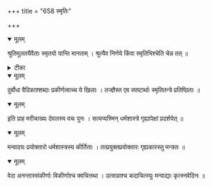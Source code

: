 +++
title = "658 स्मृतिः"

+++


<details open><summary>मूलम्</summary>

श्रुतिमूलतयैवैताः स्मृतयो यान्ति मानताम् । श्रुत्यैव निर्णये किंवा स्मृतिभिश्चेति चेन्न तत् ॥
</details>



<details><summary>टीका</summary>

स्मृतिचन्द्रिका.[ ]
</details>



<details open><summary>मूलम्</summary>

दुर्बोधा वैदिकाश्शब्दाः प्रकीर्णत्वाच्च ये खिलाः । तज्ज्ञैस्त एव स्पष्टार्थाः स्मृतितन्त्रे प्रतिष्ठिताः ॥
</details>



<details open><summary>मूलम्</summary>

इति प्राह मरीचाख्यः देवलस्य वचः पुनः । सत्यप्यस्मिन् धर्मशास्त्रे गृह्यापेक्षां प्रदर्शयेत् ॥
</details>



<details open><summary>मूलम्</summary>

मन्वादयः प्रयोक्तारो धर्मशास्त्रस्य कीर्तिताः । तत्प्रयुक्तप्रयोक्तारः गृह्यकारस्तु मन्त्रतः ॥
</details>



<details open><summary>मूलम्</summary>

वेदा अनन्तास्संकीर्णाः विकीर्णाश्च क्वचित्तथा । उत्सन्नाश्च कदाचित्स्युः मन्वाद्याः कृत्स्नवेदिनः ॥
</details>

